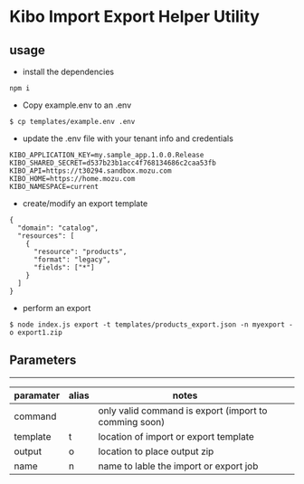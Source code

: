 # Kibo Import Export Helper Utility

## usage
* install the dependencies
```
npm i
```

* Copy example.env to an .env  
```
$ cp templates/example.env .env
```
* update the .env file with your tenant info and credentials
```
KIBO_APPLICATION_KEY=my.sample_app.1.0.0.Release
KIBO_SHARED_SECRET=d537b23b1acc4f768134686c2caa53fb
KIBO_API=https://t30294.sandbox.mozu.com
KIBO_HOME=https://home.mozu.com
KIBO_NAMESPACE=current
```
* create/modify an export template
```
{
  "domain": "catalog",
  "resources": [
    {
      "resource": "products",
      "format": "legacy",
      "fields": ["*"]
    }
  ]
}
```

* perform an export

```
$ node index.js export -t templates/products_export.json -n myexport -o export1.zip
```



## Parameters

---
|  paramater | alias  | notes  |   |   |
|---|---|---|---|---|
| command  |   | only valid command is export (import to comming soon)  |   |   |
| template | t  | location of import or export template  |   |   |
| output  | o  | location to  place output zip  |   |   |
| name | n | name to lable the import or export job


